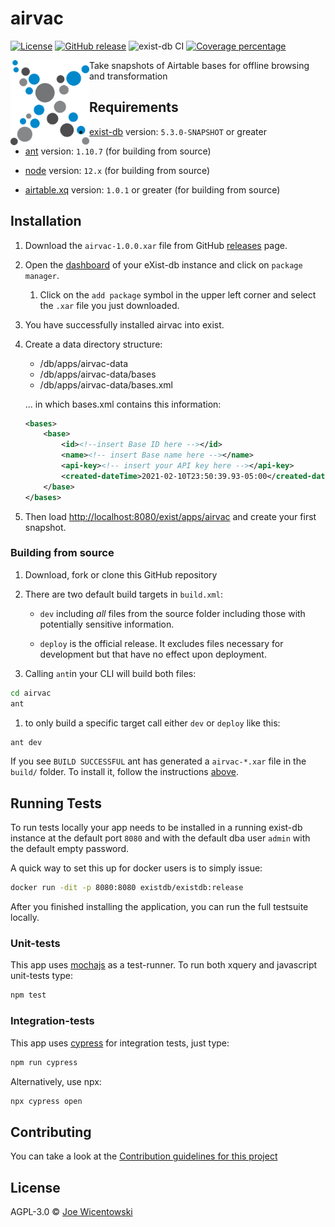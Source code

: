 # airvac

[![License][license-img]][license-url]
[![GitHub release][release-img]][release-url]
![exist-db CI](https://github.com/joewiz/airvac/workflows/exist-db%20CI/badge.svg)
[![Coverage percentage][coveralls-image]][coveralls-url]

<img src="icon.png" align="left" width="25%"/>

Take snapshots of Airtable bases for offline browsing and transformation

## Requirements

*   [exist-db](http://exist-db.org/exist/apps/homepage/index.html) version: `5.3.0-SNAPSHOT` or greater

*   [ant](http://ant.apache.org) version: `1.10.7` \(for building from source\)

*   [node](http://nodejs.org) version: `12.x` \(for building from source\)

*   [airtable.xq]() version: `1.0.1` or greater \(for building from source\)
    

## Installation

1.  Download  the `airvac-1.0.0.xar` file from GitHub [releases](https://github.com/joewiz/airvac/releases) page.

2.  Open the [dashboard](http://localhost:8080/exist/apps/dashboard/index.html) of your eXist-db instance and click on `package manager`.

    1.  Click on the `add package` symbol in the upper left corner and select the `.xar` file you just downloaded.

3.  You have successfully installed airvac into exist.

4.  Create a data directory structure:

    - /db/apps/airvac-data
    - /db/apps/airvac-data/bases
    - /db/apps/airvac-data/bases.xml
    
    ... in which bases.xml contains this information:
    
    ```xml
    <bases>
        <base>
            <id><!--insert Base ID here --></id>
            <name><!-- insert Base name here --></name>
            <api-key><!-- insert your API key here --></api-key>
            <created-dateTime>2021-02-10T23:50:39.93-05:00</created-dateTime>
        </base>
    </bases>
    ```

5. Then load <http://localhost:8080/exist/apps/airvac> and create your first snapshot.

### Building from source

1.  Download, fork or clone this GitHub repository
2.  There are two default build targets in `build.xml`:
    *   `dev` including *all* files from the source folder including those with potentially sensitive information.
  
    *   `deploy` is the official release. It excludes files necessary for development but that have no effect upon deployment.
  
3.  Calling `ant`in your CLI will build both files:
  
```bash
cd airvac
ant
```

   1. to only build a specific target call either `dev` or `deploy` like this:
   ```bash   
   ant dev
   ```   

If you see `BUILD SUCCESSFUL` ant has generated a `airvac-*.xar` file in the `build/` folder. To install it, follow the instructions [above](#installation).



## Running Tests

To run tests locally your app needs to be installed in a running exist-db instance at the default port `8080` and with the default dba user `admin` with the default empty password.

A quick way to set this up for docker users is to simply issue:

```bash
docker run -dit -p 8080:8080 existdb/existdb:release
```

After you finished installing the application, you can run the full testsuite locally.

### Unit-tests

This app uses [mochajs](https://mochajs.org) as a test-runner. To run both xquery and javascript unit-tests type:

```bash
npm test
```

### Integration-tests

This app uses [cypress](https://www.cypress.io) for integration tests, just type:

```bash
npm run cypress
```

Alternatively, use npx:

```bash
npx cypress open
```


## Contributing

You can take a look at the [Contribution guidelines for this project](.github/CONTRIBUTING.md)

## License

AGPL-3.0 © [Joe Wicentowski](https://joewiz.org)

[license-img]: https://img.shields.io/badge/license-AGPL%20v3-blue.svg
[license-url]: https://www.gnu.org/licenses/agpl-3.0
[release-img]: https://img.shields.io/badge/release-1.0.0-green.svg
[release-url]: https://github.com/joewiz/airvac/releases/latest
[coveralls-image]: https://coveralls.io/repos/joewiz/airvac/badge.svg
[coveralls-url]: https://coveralls.io/r/joewiz/airvac

